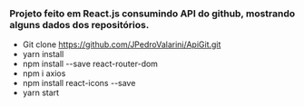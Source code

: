 ### Projeto feito em React.js consumindo API do github, mostrando alguns dados dos repositórios.

- Git clone https://github.com/JPedroValarini/ApiGit.git
- yarn install
- npm install --save react-router-dom
- npm i axios
- npm install react-icons --save
- yarn start
